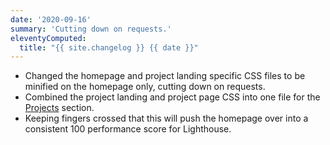 ```yaml
---
date: '2020-09-16'
summary: 'Cutting down on requests.'
eleventyComputed:
  title: "{{ site.changelog }} {{ date }}"
---
```


* Changed the homepage and project landing specific CSS files to be minified on the homepage only, cutting down on requests.
* Combined the project landing and project page CSS into one file for the [Projects](/projects/) section.
* Keeping fingers crossed that this will push the homepage over into a consistent 100 performance score for Lighthouse.
